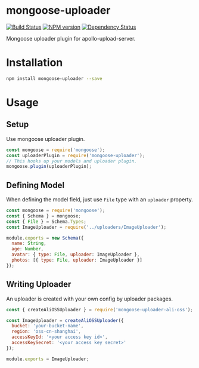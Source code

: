 # mongoose-uploader
[![Build Status][travis-image]][travis-url]
[![NPM version][npm-image]][npm-url]
[![Dependency Status][daviddm-image]][daviddm-url]

Mongoose uploader plugin for apollo-upload-server.

# Installation
```bash
npm install mongoose-uploader --save
```

# Usage

## Setup

Use mongoose uploader plugin.

```js
const mongoose = require('mongoose');
const uploaderPlugin = require('mongoose-uploader');
// This hooks up your models and uploader plugin.
mongoose.plugin(uploaderPlugin);
```

## Defining Model

When defining the model field, just use `File` type with an `uploader` property.

```js
const mongoose = require('mongoose');
const { Schema } = mongoose;
const { File } = Schema.Types;
const ImageUploader = require('../uploaders/ImageUploader');

module.exports = new Schema({
  name: String,
  age: Number,
  avatar: { type: File, uploader: ImageUploader },
  photos: [{ type: File, uploader: ImageUploader }]
});
```

## Writing Uploader

An uploader is created with your own config by uploader packages.

```js
const { createAliOSSUploader } = require('mongoose-uploader-ali-oss');

const ImageUploader = createAliOSSUploader({
  bucket: 'your-bucket-name',
  region: 'oss-cn-shanghai',
  accessKeyId: '<your access key id>',
  accessKeySecret: '<your access key secret>'
});

module.exports = ImageUploader;
```

[travis-image]: https://travis-ci.org/zhangkaiyulw/mongoose-uploader.svg?branch=master
[travis-url]: https://travis-ci.org/zhangkaiyulw/mongoose-uploader
[npm-image]: https://badge.fury.io/js/mongoose-uploader.svg
[npm-url]: https://npmjs.org/package/mongoose-uploader
[daviddm-image]: https://david-dm.org/zhangkaiyulw/mongoose-uploader.svg?theme=shields.io
[daviddm-url]: https://david-dm.org/zhangkaiyulw/mongoose-uploader
